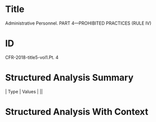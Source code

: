 # Title

 Administrative Personnel. PART 4—PROHIBITED PRACTICES (RULE IV)


# ID

 CFR-2018-title5-vol1.Pt. 4


# Structured Analysis Summary

| Type   | Values   |
||


# Structured Analysis With Context

 


